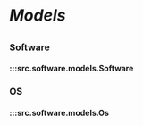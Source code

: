 # ***Models***

##

### Software
#### :::src.software.models.Software

### OS
#### :::src.software.models.Os
